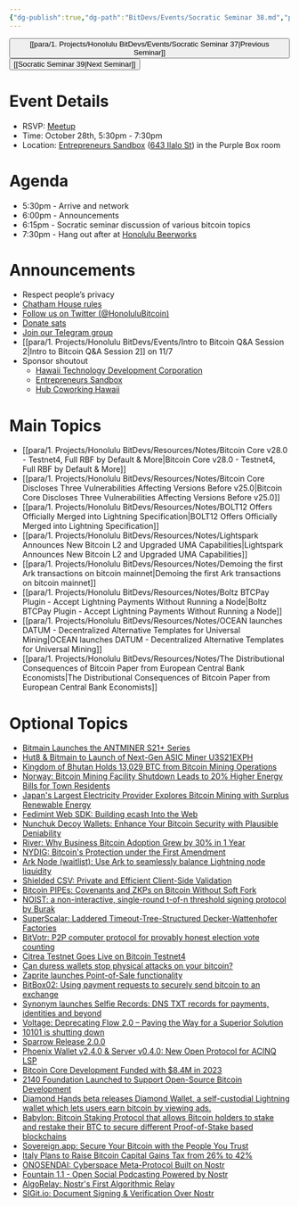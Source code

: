 ```yaml
---
{"dg-publish":true,"dg-path":"BitDevs/Events/Socratic Seminar 38.md","permalink":"/bit-devs/events/socratic-seminar-38/","title":"Socratic Seminar 38","tags":["bitdevs","bitcoin","resource","socratic-38"],"noteIcon":"3","created":"2024-09-28T22:50:30.237-10:00","updated":"2024-10-27T16:07:12.502-10:00"}
---
```




<button class="obsidian-button previous-seminar">[[para/1. Projects/Honolulu BitDevs/Events/Socratic Seminar 37\|Previous Seminar]]</button> <button class="obsidian-button next-seminar">[[Socratic Seminar 39\|Next Seminar]]</button>

# Event Details

- RSVP: [Meetup](https://www.meetup.com/honolulu-bitdevs/events/303712041)
- Time: October 28th, 5:30pm - 7:30pm
- Location: [Entrepreneurs Sandbox](https://sandboxhawaii.org/) ([643 Ilalo St](https://goo.gl/maps/3Zj38htV13iUn4dcA)) in the Purple Box room

# Agenda

- 5:30pm - Arrive and network  
- 6:00pm - Announcements
- 6:15pm - Socratic seminar discussion of various bitcoin topics
- 7:30pm - Hang out after at [Honolulu Beerworks](https://www.honolulubeerworks.com/)

# Announcements

- Respect people’s privacy
- [Chatham House rules](https://www.chathamhouse.org/about-us/chatham-house-rule)
- [Follow us on Twitter (@HonoluluBitcoin)](https://twitter.com/HonoluluBitcoin)
- [Donate sats](https://checkout.opennode.com/p/5dea6b7a-d33c-4fda-b54c-98f092814c7d)
- [Join our Telegram group](https://t.me/+Ho8M3ZAFmC5mY2Mx)
- [[para/1. Projects/Honolulu BitDevs/Events/Intro to Bitcoin Q&A Session 2\|Intro to Bitcoin Q&A Session 2]] on 11/7
- Sponsor shoutout
	- [Hawaii Technology Development Corporation](https://www.htdc.org/about/)
	- [Entrepreneurs Sandbox](https://sandboxhawaii.org/)
	- [Hub Coworking Hawaii](https://hubcoworkinghi.com/)

# Main Topics

- [[para/1. Projects/Honolulu BitDevs/Resources/Notes/Bitcoin Core v28.0 - Testnet4, Full RBF by Default & More\|Bitcoin Core v28.0 - Testnet4, Full RBF by Default & More]]
- [[para/1. Projects/Honolulu BitDevs/Resources/Notes/Bitcoin Core Discloses Three Vulnerabilities Affecting Versions Before v25.0\|Bitcoin Core Discloses Three Vulnerabilities Affecting Versions Before v25.0]]
- [[para/1. Projects/Honolulu BitDevs/Resources/Notes/BOLT12 Offers Officially Merged into Lightning Specification\|BOLT12 Offers Officially Merged into Lightning Specification]]
- [[para/1. Projects/Honolulu BitDevs/Resources/Notes/Lightspark Announces New Bitcoin L2 and Upgraded UMA Capabilities\|Lightspark Announces New Bitcoin L2 and Upgraded UMA Capabilities]]
- [[para/1. Projects/Honolulu BitDevs/Resources/Notes/Demoing the first Ark transactions on bitcoin mainnet\|Demoing the first Ark transactions on bitcoin mainnet]]
- [[para/1. Projects/Honolulu BitDevs/Resources/Notes/Boltz BTCPay Plugin - Accept Lightning Payments Without Running a Node\|Boltz BTCPay Plugin - Accept Lightning Payments Without Running a Node]]
- [[para/1. Projects/Honolulu BitDevs/Resources/Notes/OCEAN launches DATUM - Decentralized Alternative Templates for Universal Mining\|OCEAN launches DATUM - Decentralized Alternative Templates for Universal Mining]]
- [[para/1. Projects/Honolulu BitDevs/Resources/Notes/The Distributional Consequences of Bitcoin Paper from European Central Bank Economists\|The Distributional Consequences of Bitcoin Paper from European Central Bank Economists]]

# Optional Topics

- [Bitmain Launches the ANTMINER S21+ Series](https://www.nobsbitcoin.com/bitmain-launches-the-antminer-s21-plus-series/)
- [Hut8 & Bitmain to Launch of Next-Gen ASIC Miner U3S21EXPH](https://www.nobsbitcoin.com/hut8-bitmain-to-launch-of-next-gen-asic-miner-u3s21exph/)
- [Kingdom of Bhutan Holds 13,029 BTC from Bitcoin Mining Operations](https://www.nobsbitcoin.com/bhutan-holds-13029-btc/)
- [Norway: Bitcoin Mining Facility Shutdown Leads to 20% Higher Energy Bills for Town Residents](https://www.nobsbitcoin.com/norway-bitcoin-mining-facility-shutdown-leads-to-20-higher-energy-bills-for-town-residents/)
- [Japan's Largest Electricity Provider Explores Bitcoin Mining with Surplus Renewable Energy](https://www.nobsbitcoin.com/japans-largest-electricity-provider-explores-bitcoin-mining-with-surplus-renewable-energy/)
- [Fedimint Web SDK: Building ecash Into the Web](https://www.nobsbitcoin.com/fedimint-web-sdk/) 
- [Nunchuk Decoy Wallets: Enhance Your Bitcoin Security with Plausible Deniability](https://nunchuk.io/blog/decoy-wallet) 
- [River: Why Business Bitcoin Adoption Grew by 30% in 1 Year](https://blog.river.com/business-bitcoin-adoption-2024/)
- [NYDIG: Bitcoin's Protection under the First Amendment](https://nydig.com/research/bitcoins-protection-under-the-first-amendment)
- [Ark Node (waitlist): Use Ark to seamlessly balance Lightning node liquidity](https://arklabs.to/ark-node) 
- [Shielded CSV: Private and Efficient Client-Side Validation](https://github.com/ShieldedCSV/ShieldedCSV/releases/latest/download/shieldedcsv.pdf) 
- [Bitcoin PIPEs: Covenants and ZKPs on Bitcoin Without Soft Fork](https://www.allocin.it/uploads/placeholder-bitcoin.pdf) 
- [NOIST: a non-interactive, single-round t-of-n threshold signing protocol by Burak](https://blog.brollup.org/introducing-noist-a-non-interactive-single-round-t-of-n-threshold-signing-protocol-51225fe513fa) 
- [SuperScalar: Laddered Timeout-Tree-Structured Decker-Wattenhofer Factories](https://delvingbitcoin.org/t/superscalar-laddered-timeout-tree-structured-decker-wattenhofer-factories/1143)
- [BitVotr: P2P computer protocol for provably honest election vote counting](https://bitvotr.com/)
- [Citrea Testnet Goes Live on Bitcoin Testnet4](https://www.blog.citrea.xyz/citrea-testnet-live-on-bitcoin-testnet4/)
- [Can duress wallets stop physical attacks on your bitcoin?](https://blog.casa.io/can-duress-wallets-stop-bitcoin-attacks/)
- [Zaprite launches Point-of-Sale functionality](https://blog.zaprite.com/introducing-point-of-sale-on-zaprite/)
- [BitBox02: Using payment requests to securely send bitcoin to an exchange](https://bitbox.swiss/blog/using-payment-requests-to-securely-send-bitcoin-to-an-exchange/)
- [Synonym launches Selfie Records: DNS TXT records for payments, identities and beyond](https://selfie-records.com/) 
- [Voltage: Deprecating Flow 2.0 – Paving the Way for a Superior Solution](https://www.voltage.cloud/blog/deprecating-flow-2-0---paving-the-way-for-a-superior-solution)
- [10101 is shutting down](https://10101.finance/blog/10101-is-shutting-down/)
- [Sparrow Release 2.0.0](https://github.com/sparrowwallet/sparrow/releases/tag/2.0.0)
- [Phoenix Wallet v2.4.0 & Server v0.4.0: New Open Protocol for ACINQ LSP](https://www.nobsbitcoin.com/phoenix-wallet-v2-4-0-server-v0-4-0/)
- [Bitcoin Core Development Funded with $8.4M in 2023](https://www.nobsbitcoin.com/bitcoin-core-development-funded-with-8-4m-in-2023-report/)
- [2140 Foundation Launched to Support Open-Source Bitcoin Development](https://www.nobsbitcoin.com/2140-foundation-launched-to-support-open-source-bitcoin-development/)
- [Diamond Hands beta releases Diamond Wallet, a self-custodial Lightning wallet which lets users earn bitcoin by viewing ads.](https://diamondhandsen.substack.com/p/diamond-hands-beta-releases-diamond)
- [Babylon: Bitcoin Staking Protocol that allows Bitcoin holders to stake and restake their BTC to secure different Proof-of-Stake based blockchains](https://www.bedlamresear.ch/posts/babylon/)
- [Sovereign.app: Secure Your Bitcoin with the People You Trust](https://sovereign.app/)
- [Italy Plans to Raise Bitcoin Capital Gains Tax from 26% to 42%](https://www.nobsbitcoin.com/italy-plans-to-raise-bitcoin-capital-gains-tax-from-26-to-42/)
- [ONOSENDAI: Cyberspace Meta-Protocol Built on Nostr](https://www.nobsbitcoin.com/introducing-onosendai/)
- [Fountain 1.1 - Open Social Podcasting Powered by Nostr](https://blog.fountain.fm/p/1-1)
- [AlgoRelay: Nostr's First Algorithmic Relay](https://www.nobsbitcoin.com/algorelay-nostr-algorithmic-relay/)
- [SIGit.io: Document Signing & Verification Over Nostr](https://www.nobsbitcoin.com/sigit-beta-doc-signing-nostr/)

